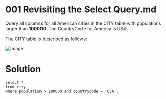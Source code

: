 # 001 Revisiting the Select Query.md

Query all columns for all American cities in the CITY table with populations larger than **100000**. The CountryCode for America is USA.

The CITY table is described as follows:

![image](https://github.com/anaswick/my_portfolio/assets/24541471/038148d3-0cd6-4a9e-9ccb-a92ac04d180c)

# Solution

```
select *
from city
where population > 100000 and countrycode = 'USA';

```
